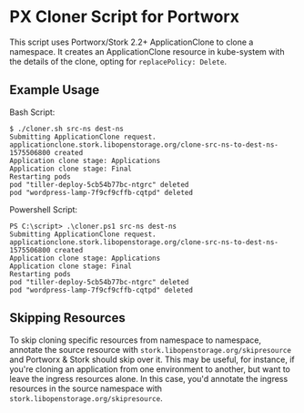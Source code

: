 # PX Cloner Script for Portworx

This script uses Portworx/Stork 2.2+ ApplicationClone to clone a namespace. It creates an ApplicationClone resource in kube-system with the details of the clone, opting for `replacePolicy: Delete`.

## Example Usage

Bash Script:

```
$ ./cloner.sh src-ns dest-ns
Submitting ApplicationClone request.
applicationclone.stork.libopenstorage.org/clone-src-ns-to-dest-ns-1575506800 created
Application clone stage: Applications
Application clone stage: Final
Restarting pods
pod "tiller-deploy-5cb54b77bc-ntgrc" deleted
pod "wordpress-lamp-7f9cf9cffb-cqtpd" deleted
```

Powershell Script:

```
PS C:\script> .\cloner.ps1 src-ns dest-ns
Submitting ApplicationClone request.
applicationclone.stork.libopenstorage.org/clone-src-ns-to-dest-ns-1575506800 created
Application clone stage: Applications
Application clone stage: Final
Restarting pods
pod "tiller-deploy-5cb54b77bc-ntgrc" deleted
pod "wordpress-lamp-7f9cf9cffb-cqtpd" deleted
```

## Skipping Resources

To skip cloning specific resources from namespace to namespace, annotate the source resource with `stork.libopenstorage.org/skipresource` and Portworx & Stork should skip over it. This may be useful, for instance, if you're cloning an application from one environment to another, but want to leave the ingress resources alone. In this case, you'd annotate the ingress resources in the source namespace with `stork.libopenstorage.org/skipresource`.
